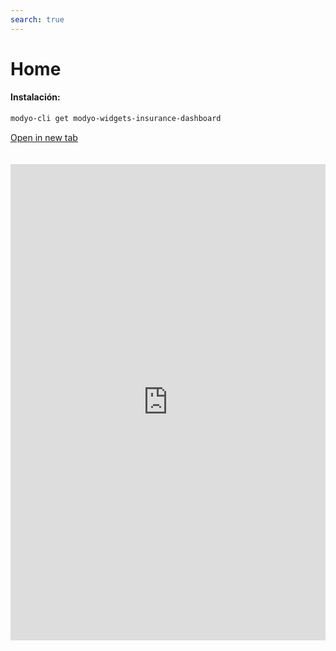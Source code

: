 ```yaml
---
search: true
---
```


# Home

#### Instalación:

```bash
modyo-cli get modyo-widgets-insurance-dashboard
```

[Open in new tab](https://widgets.modyo.com/insurance/dashboard)

<iframe id="widgetFrame" src="https://widgets.modyo.com/insurance/dashboard" width="100%" frameBorder="0"  style="min-height:762px;overflow:auto;margin-top:20px;"/>

| Funcionalidad | Descripción
